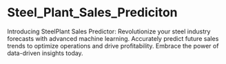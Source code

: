 # Steel_Plant_Sales_Prediciton
Introducing SteelPlant Sales Predictor: Revolutionize your steel industry forecasts with advanced machine learning. Accurately predict future sales trends to optimize operations and drive profitability. Embrace the power of data-driven insights today.
